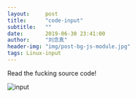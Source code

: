 ```yaml
---
layout:     post
title:      "code-input"
subtitle:   ""
date:       2019-06-30 23:41:00
author:     "刘念真"
header-img: "img/post-bg-js-module.jpg"
tags: Linux-input
---
```


Read the fucking source code!

![input](D:\work-code\yaoweiliu.github.io\_posts\img\input.png)

